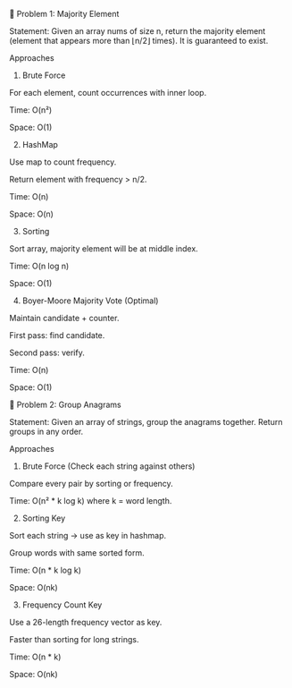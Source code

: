 📘 Problem 1: Majority Element

Statement:
Given an array nums of size n, return the majority element (element that appears more than ⌊n/2⌋ times). It is guaranteed to exist.

Approaches

1. Brute Force

For each element, count occurrences with inner loop.

Time: O(n²)

Space: O(1)

2. HashMap

Use map to count frequency.

Return element with frequency > n/2.

Time: O(n)

Space: O(n)

3. Sorting

Sort array, majority element will be at middle index.

Time: O(n log n)

Space: O(1)

4. Boyer-Moore Majority Vote (Optimal)

Maintain candidate + counter.

First pass: find candidate.

Second pass: verify.

Time: O(n)

Space: O(1)

📘 Problem 2: Group Anagrams

Statement:
Given an array of strings, group the anagrams together. Return groups in any order.

Approaches

1. Brute Force (Check each string against others)

Compare every pair by sorting or frequency.

Time: O(n² * k log k) where k = word length.

2. Sorting Key

Sort each string → use as key in hashmap.

Group words with same sorted form.

Time: O(n * k log k)

Space: O(nk)

3. Frequency Count Key

Use a 26-length frequency vector as key.

Faster than sorting for long strings.

Time: O(n * k)

Space: O(nk)